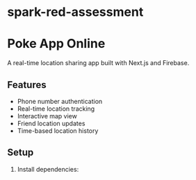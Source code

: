 # spark-red-assessment

# Poke App Online

A real-time location sharing app built with Next.js and Firebase.

## Features
- Phone number authentication
- Real-time location tracking
- Interactive map view
- Friend location updates
- Time-based location history

## Setup
1. Install dependencies: